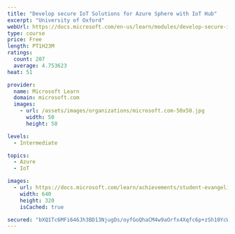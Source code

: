 ```yaml
---
title: "Develop secure IoT Solutions for Azure Sphere with IoT Hub"
excerpt: "University of Oxford"
webUrl: https://docs.microsoft.com/en-us/learn/modules/develop-secure-iot-solutions-azure-sphere-iot-hub/
type: course
price: Free
length: PT1H23M
ratings:
  count: 207
  average: 4.753623
heat: 51

provider:
  name: Microsoft Learn
  domain: microsoft.com
  images:
    - url: /assets/images/organizations/microsoft.com-50x50.jpg
      width: 50
      height: 50

levels:
  - Intermediate

topics:
  - Azure
  - IoT

images:
  - url: https://docs.microsoft.com/learn/achievements/student-evangelism/develop-secure-iot-solutions-for-azure-sphere-with-iot-hub-social.png
    width: 640
    height: 320
    isCached: true

secured: "bXQ1Tc6MFi646Jh3BD13NjugDs/oyfGoQhaCM4w9aOrfx4Xqfc6p+zSh10YcWiDoZaTJIfYnBSZHMpSU+1zqloiUkD6j7SUL+Cj/VAaG/fSTaxt3T3/sl8wvy0C2C5FV5UqAs2B/YA1KdulUBAblJczLAIjR+SV66DmXCcp/2ksrYXiyeRSLzugokHIncZUOmpg+NBAljoOBrPs2nrwnQDyfcZGryV6ew5i9N15eKWRTRRELuD53RQ52N9QA4UTH7ze8Db5RW3RNP3MEL9OR9lQonCk3RRMLjFTKrIi601mks7I60+aTpJURiXxjGSSlVEcOWPTCkTy4fpjMuIPIZlgV6A0UiA1RB0dy8j1CTjA/cZUfaOd1HFDefkSyGFyTwZuWmDsoWEI7MdB1VgpOEyXzFwA+pNFJOH6Xo1Iewog=;RwmGLld5VU96p0s4f0jnxQ=="
---
```


